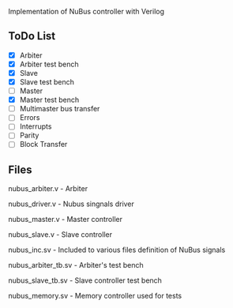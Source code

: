 
Implementation of NuBus controller with Verilog

## ToDo List

- [x] Arbiter
- [x] Arbiter test bench
- [x] Slave
- [x] Slave test bench
- [ ] Master
- [x] Master test bench
- [ ] Multimaster bus transfer
- [ ] Errors
- [ ] Interrupts 
- [ ] Parity
- [ ] Block Transfer

## Files

nubus_arbiter.v - Arbiter

nubus_driver.v - Nubus singnals driver

nubus_master.v - Master controller

nubus_slave.v - Slave controller

nubus_inc.sv - Included to various files definition of NuBus signals

nubus_arbiter_tb.sv - Arbiter's test bench

nubus_slave_tb.sv - Slave controller test bench

nubus_memory.sv - Memory controller used for tests
